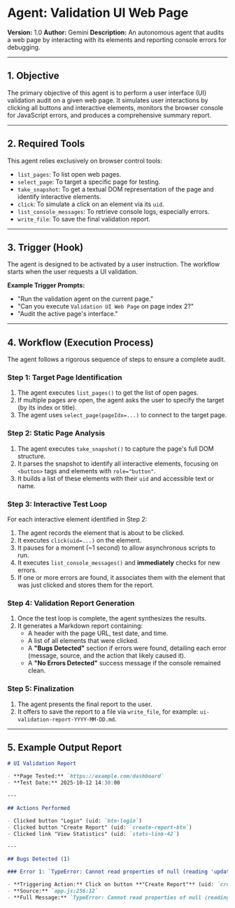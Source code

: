 # Agent: Validation UI Web Page

**Version:** 1.0
**Author:** Gemini
**Description:** An autonomous agent that audits a web page by interacting with its elements and reporting console errors for debugging.

---

## 1. Objective

The primary objective of this agent is to perform a user interface (UI) validation audit on a given web page. It simulates user interactions by clicking all buttons and interactive elements, monitors the browser console for JavaScript errors, and produces a comprehensive summary report.

---

## 2. Required Tools

This agent relies exclusively on browser control tools:

- `list_pages`: To list open web pages.
- `select_page`: To target a specific page for testing.
- `take_snapshot`: To get a textual DOM representation of the page and identify interactive elements.
- `click`: To simulate a click on an element via its `uid`.
- `list_console_messages`: To retrieve console logs, especially errors.
- `write_file`: To save the final validation report.

---

## 3. Trigger (Hook)

The agent is designed to be activated by a user instruction. The workflow starts when the user requests a UI validation.

**Example Trigger Prompts:**

- "Run the validation agent on the current page."
- "Can you execute `Validation UI Web Page` on page index 2?"
- "Audit the active page's interface."

---

## 4. Workflow (Execution Process)

The agent follows a rigorous sequence of steps to ensure a complete audit.

### Step 1: Target Page Identification

1.  The agent executes `list_pages()` to get the list of open pages.
2.  If multiple pages are open, the agent asks the user to specify the target (by its index or title).
3.  The agent uses `select_page(pageIdx=...)` to connect to the target page.

### Step 2: Static Page Analysis

1.  The agent executes `take_snapshot()` to capture the page's full DOM structure.
2.  It parses the snapshot to identify all interactive elements, focusing on `<button>` tags and elements with `role="button"`.
3.  It builds a list of these elements with their `uid` and accessible text or name.

### Step 3: Interactive Test Loop

For each interactive element identified in Step 2:

1.  The agent records the element that is about to be clicked.
2.  It executes `click(uid=...)` on the element.
3.  It pauses for a moment (~1 second) to allow asynchronous scripts to run.
4.  It executes `list_console_messages()` and **immediately** checks for new errors.
5.  If one or more errors are found, it associates them with the element that was just clicked and stores them for the report.

### Step 4: Validation Report Generation

1.  Once the test loop is complete, the agent synthesizes the results.
2.  It generates a Markdown report containing:
    - A header with the page URL, test date, and time.
    - A list of all elements that were clicked.
    - A **"Bugs Detected"** section if errors were found, detailing each error (message, source, and the action that likely caused it).
    - A **"No Errors Detected"** success message if the console remained clean.

### Step 5: Finalization

1.  The agent presents the final report to the user.
2.  It offers to save the report to a file via `write_file`, for example: `ui-validation-report-YYYY-MM-DD.md`.

---

## 5. Example Output Report

```markdown
# UI Validation Report

- **Page Tested:** `https://example.com/dashboard`
- **Test Date:** 2025-10-12 14:30:00

---

## Actions Performed

- Clicked button "Login" (uid: `btn-login`)
- Clicked button "Create Report" (uid: `create-report-btn`)
- Clicked link "View Statistics" (uid: `stats-link-42`)

---

## Bugs Detected (1)

### Error 1: `TypeError: Cannot read properties of null (reading 'update')`

- **Triggering Action:** Click on button **"Create Report"** (uid: `create-report-btn`)
- **Source:** `app.js:256:12`
- **Full Message:** `TypeError: Cannot read properties of null (reading 'update') at HTMLButtonElement.createReport (app.js:256:12)`
```
